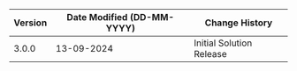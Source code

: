 | **Version** | **Date Modified (DD-MM-YYYY)** | **Change History**                |
|-------------|--------------------------------|-----------------------------------|
| 3.0.0       | 13-09-2024                     | Initial Solution Release           |